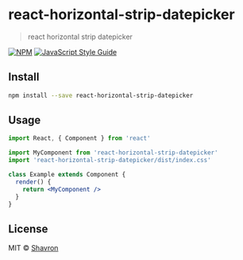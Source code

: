 # react-horizontal-strip-datepicker

> react horizontal strip datepicker

[![NPM](https://img.shields.io/npm/v/react-horizontal-strip-datepicker.svg)](https://www.npmjs.com/package/react-horizontal-strip-datepicker) [![JavaScript Style Guide](https://img.shields.io/badge/code_style-standard-brightgreen.svg)](https://standardjs.com)

## Install

```bash
npm install --save react-horizontal-strip-datepicker
```

## Usage

```jsx
import React, { Component } from 'react'

import MyComponent from 'react-horizontal-strip-datepicker'
import 'react-horizontal-strip-datepicker/dist/index.css'

class Example extends Component {
  render() {
    return <MyComponent />
  }
}
```

## License

MIT © [Shavron](https://github.com/Shavron)
